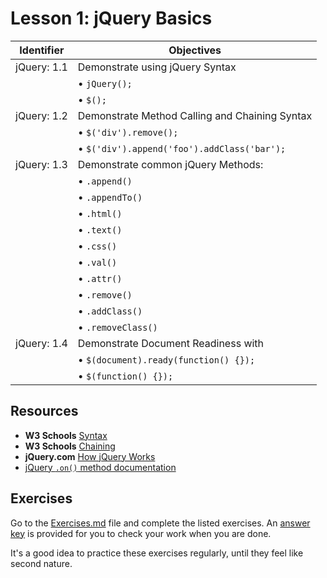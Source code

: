 # Lesson 1: jQuery Basics

Identifier   | Objectives
-------------|------------
jQuery: 1.1  | Demonstrate using jQuery Syntax
             | &bull; `jQuery();`
             | &bull; `$();`
jQuery: 1.2  | Demonstrate Method Calling and Chaining Syntax 
             | &bull; `$('div').remove();`
             | &bull; `$('div').append('foo').addClass('bar');`
jQuery: 1.3  | Demonstrate common jQuery Methods:
             | &bull; `.append()`
             | &bull; `.appendTo()`
             | &bull; `.html()`
             | &bull; `.text()`
             | &bull; `.css()`
             | &bull; `.val()`
             | &bull; `.attr()`
             | &bull; `.remove()`
             | &bull; `.addClass()`
             | &bull; `.removeClass()`
jQuery: 1.4  | Demonstrate Document Readiness with
             | &bull; `$(document).ready(function() {});`
             | &bull; `$(function() {});`

## Resources

- __W3 Schools__ [Syntax](http://www.w3schools.com/jquery/jquery_syntax.asp)
- __W3 Schools__ [Chaining](http://www.w3schools.com/jquery/jquery_chaining.asp)
- __jQuery.com__ [How jQuery Works](http://learn.jquery.com/about-jquery/how-jquery-works/)
- [jQuery `.on()` method documentation](https://api.jquery.com/on/)

## Exercises

Go to the [Exercises.md](Exercises.md) file and complete the listed exercises. An [answer key](answers.js) is provided for you to check your work when you are done. 

It's a good idea to practice these exercises regularly, until they feel like second nature.
